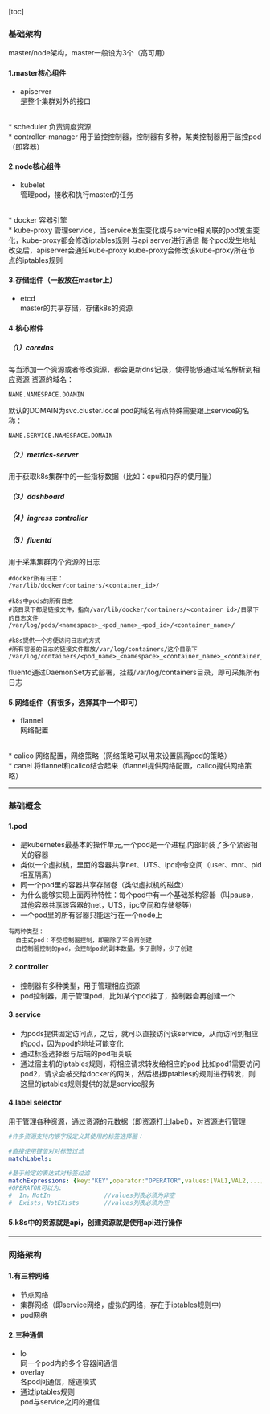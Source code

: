[toc]
### 基础架构
master/node架构，master一般设为3个（高可用）

#### 1.master核心组件
* apiserver                         
是整个集群对外的接口
</br>
* scheduler 	                     
负责调度资源
</br>
* controller-manager                 
用于监控控制器，控制器有多种，某类控制器用于监控pod（即容器）

#### 2.node核心组件
* kubelet                            
管理pod，接收和执行master的任务
</br>
* docker                             
容器引擎
</br>
* kube-proxy                         
管理service，当service发生变化或与service相关联的pod发生变化，kube-proxy都会修改iptables规则
与api server进行通信
每个pod发生地址改变后，apiserver会通知kube-proxy
kube-proxy会修改该kube-proxy所在节点的iptables规则

#### 3.存储组件（一般放在master上）
* etcd                               
master的共享存储，存储k8s的资源

#### 4.核心附件

##### （1）coredns                         
每当添加一个资源或者修改资源，都会更新dns记录，使得能够通过域名解析到相应资源
资源的域名：
```shell
NAME.NAMESPACE.DOAMIN
```
默认的DOMAIN为svc.cluster.local
pod的域名有点特殊需要跟上service的名称：
```shell
NAME.SERVICE.NAMESPACE.DOMAIN
```

##### （2）metrics-server
  用于获取k8s集群中的一些指标数据（比如：cpu和内存的使用量）

##### （3）dashboard

##### （4）ingress controller

##### （5）fluentd
用于采集集群内个资源的日志

```shell
#docker所有日志：
/var/lib/docker/containers/<container_id>/

#k8s中pods的所有日志
#该目录下都是链接文件，指向/var/lib/docker/containers/<container_id>/目录下的日志文件
/var/log/pods/<namespace>_<pod_name>_<pod_id>/<container_name>/

#k8s提供一个方便访问日志的方式
#所有容器的日志的链接文件都放/var/log/containers/这个目录下
/var/log/containers/<pod_name>_<namespace>_<container_name>_<container_id>.log
```
fluentd通过DaemonSet方式部署，挂载/var/log/containers目录，即可采集所有日志

#### 5.网络组件（有很多，选择其中一个即可）
* flannel                            
网络配置
</br>
* calico                             
网络配置，网络策略（网络策略可以用来设置隔离pod的策略）
</br>
* canel                              
将flannel和calico结合起来（flannel提供网络配置，calico提供网络策略）

***

### 基础概念
#### 1.pod                               
* 是kubernetes最基本的操作单元,一个pod是一个进程,内部封装了多个紧密相关的容器
* 类似一个虚拟机，里面的容器共享net、UTS、ipc命令空间（user、mnt、pid相互隔离）
* 同一个pod里的容器共享存储卷（类似虚拟机的磁盘）
* 为什么能够实现上面两种特性：每个pod中有一个基础架构容器（叫pause，其他容器共享该容器的net，UTS，ipc空间和存储卷等）
* 一个pod里的所有容器只能运行在一个node上
```
有两种类型：
  自主式pod：不受控制器控制，即删除了不会再创建
  由控制器控制的pod，会控制pod的副本数量，多了删除，少了创建
```
#### 2.controller                        
* 控制器有多种类型，用于管理相应资源
* pod控制器，用于管理pod，比如某个pod挂了，控制器会再创建一个

#### 3.service      
* 为pods提供固定访问点，之后，就可以直接访问该service，从而访问到相应的pod，因为pod的地址可能变化      
* 通过标签选择器与后端的pod相关联
* 通过宿主机的iptables规则，将相应请求转发给相应的pod
比如pod1需要访问pod2，请求会被交给docker的网关，然后根据iptables的规则进行转发，则这里的iptables规则提供的就是service服务

#### 4.label selector                    
用于管理各种资源，通过资源的元数据（即资源打上label），对资源进行管理
```yaml
#许多资源支持内嵌字段定义其使用的标签选择器：

#直接使用键值对对标签过滤
matchLabels:        

#基于给定的表达式对标签过滤
matchExpressions: {key:"KEY",operator:"OPERATOR",values:[VAL1,VAL2,...]
#OPERATOR可以为:
#  In，NotIn               //values列表必须为非空
#  Exists，NotEXists       //values列表必须为空
```

#### 5.k8s中的资源就是api，创建资源就是使用api进行操作

***

### 网络架构
#### 1.有三种网络
* 节点网络
* 集群网络（即service网络，虚拟的网络，存在于iptables规则中）
* pod网络

#### 2.三种通信
* lo                       
同一个pod内的多个容器间通信
* overlay                 
各pod间通信，隧道模式
* 通过iptables规则        
pod与service之间的通信
